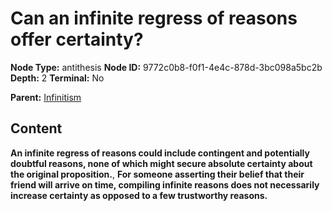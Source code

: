 # Can an infinite regress of reasons offer certainty?

**Node Type:** antithesis
**Node ID:** 9772c0b8-f0f1-4e4c-878d-3bc098a5bc2b
**Depth:** 2
**Terminal:** No

**Parent:** [Infinitism](infinitism.md)

## Content

**An infinite regress of reasons could include contingent and potentially doubtful reasons, none of which might secure absolute certainty about the original proposition.**, **For someone asserting their belief that their friend will arrive on time, compiling infinite reasons does not necessarily increase certainty as opposed to a few trustworthy reasons.**
